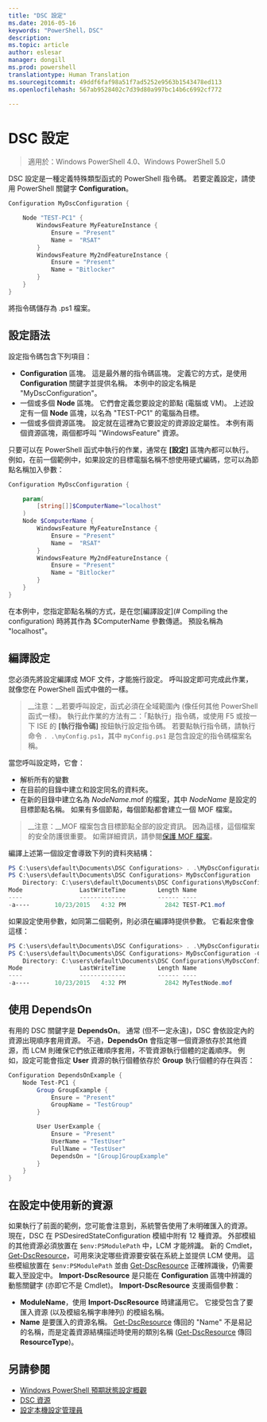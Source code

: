 ```yaml
---
title: "DSC 設定"
ms.date: 2016-05-16
keywords: "PowerShell，DSC"
description: 
ms.topic: article
author: eslesar
manager: dongill
ms.prod: powershell
translationtype: Human Translation
ms.sourcegitcommit: 49ddf6faf98a51f7ad5252e9563b1543478ed113
ms.openlocfilehash: 567ab9528402c7d39d80a997bc14b6c6992cf772

---
```


# <a name="dsc-configurations"></a>DSC 設定

>適用於：Windows PowerShell 4.0、Windows PowerShell 5.0

DSC 設定是一種定義特殊類型函式的 PowerShell 指令碼。 若要定義設定，請使用 PowerShell 關鍵字 __Configuration__。

```powershell
Configuration MyDscConfiguration {

    Node "TEST-PC1" {
        WindowsFeature MyFeatureInstance {
            Ensure = "Present"
            Name =  "RSAT"
        }
        WindowsFeature My2ndFeatureInstance {
            Ensure = "Present"
            Name = "Bitlocker"
        }
    }
}
```

將指令碼儲存為 .ps1 檔案。

## <a name="configuration-syntax"></a>設定語法

設定指令碼包含下列項目：

- **Configuration** 區塊。 這是最外層的指令碼區塊。 定義它的方式，是使用 **Configuration** 關鍵字並提供名稱。 本例中的設定名稱是 "MyDscConfiguration"。
- 一個或多個 **Node** 區塊。 它們會定義您要設定的節點 (電腦或 VM)。 上述設定有一個 **Node** 區塊，以名為 "TEST-PC1" 的電腦為目標。
- 一個或多個資源區塊。 設定就在這裡為它要設定的資源設定屬性。 本例有兩個資源區塊，兩個都呼叫 "WindowsFeature" 資源。

只要可以在 PowerShell 函式中執行的作業，通常在 **[設定]** 區塊內都可以執行。 例如，在前一個範例中，如果設定的目標電腦名稱不想使用硬式編碼，您可以為節點名稱加入參數：

```powershell
Configuration MyDscConfiguration {

    param(
        [string[]]$ComputerName="localhost"
    )
    Node $ComputerName {
        WindowsFeature MyFeatureInstance {
            Ensure = "Present"
            Name =  "RSAT"
        }
        WindowsFeature My2ndFeatureInstance {
            Ensure = "Present"
            Name = "Bitlocker"
        }
    }
}
```

在本例中，您指定節點名稱的方式，是在您[編譯設定](# Compiling the configuration) 時將其作為 $ComputerName 參數傳遞。 預設名稱為 "localhost"。

## <a name="compiling-the-configuration"></a>編譯設定
您必須先將設定編譯成 MOF 文件，才能施行設定。 呼叫設定即可完成此作業，就像您在 PowerShell 函式中做的一樣。
>__注意：__若要呼叫設定，函式必須在全域範圍內 (像任何其他 PowerShell 函式一樣)。 執行此作業的方法有二：「點執行」指令碼，或使用 F5 或按一下 ISE 的 __[執行指令碼]__ 按鈕執行設定指令碼。 若要點執行指令碼，請執行命令 `. .\myConfig.ps1`，其中 `myConfig.ps1` 是包含設定的指令碼檔案名稱。

當您呼叫設定時，它會：

- 解析所有的變數 
- 在目前的目錄中建立和設定同名的資料夾。
- 在新的目錄中建立名為 _NodeName_.mof 的檔案，其中 _NodeName_ 是設定的目標節點名稱。 如果有多個節點，每個節點都會建立一個 MOF 檔案。

>__注意：__MOF 檔案包含目標節點全部的設定資訊。 因為這樣，這個檔案的安全防護很重要。 如需詳細資訊，請參閱[保護 MOF 檔案](secureMOF.md)。

編譯上述第一個設定會導致下列的資料夾結構：

```powershell
PS C:\users\default\Documents\DSC Configurations> . .\MyDscConfiguration.ps1
PS C:\users\default\Documents\DSC Configurations> MyDscConfiguration
    Directory: C:\users\default\Documents\DSC Configurations\MyDscConfiguration
Mode                LastWriteTime         Length Name                                                                                              
----                -------------         ------ ----                                                                                         
-a----       10/23/2015   4:32 PM           2842 TEST-PC1.mof
```  

如果設定使用參數，如同第二個範例，則必須在編譯時提供參數。 它看起來會像這樣：

```powershell
PS C:\users\default\Documents\DSC Configurations> . .\MyDscConfiguration.ps1
PS C:\users\default\Documents\DSC Configurations> MyDscConfiguration -ComputerName 'MyTestNode'
    Directory: C:\users\default\Documents\DSC Configurations\MyDscConfiguration
Mode                LastWriteTime         Length Name                                                                                              
----                -------------         ------ ----                                                                                         
-a----       10/23/2015   4:32 PM           2842 MyTestNode.mof
```      

## <a name="using-dependson"></a>使用 DependsOn
有用的 DSC 關鍵字是 __DependsOn__。 通常 (但不一定永遠)，DSC 會依設定內的資源出現順序套用資源。 不過，__DependsOn__ 會指定哪一個資源依存於其他資源，而 LCM 則確保它們依正確順序套用，不管資源執行個體的定義順序。 例如，設定可能會指定 __User__ 資源的執行個體依存於 __Group__ 執行個體的存在與否：

```powershell
Configuration DependsOnExample {
    Node Test-PC1 {
        Group GroupExample {
            Ensure = "Present"
            GroupName = "TestGroup"
        }

        User UserExample {
            Ensure = "Present"
            UserName = "TestUser"
            FullName = "TestUser"
            DependsOn = "[Group]GroupExample"
        }
    }
}
```

## <a name="using-new-resources-in-your-configuration"></a>在設定中使用新的資源
如果執行了前面的範例，您可能會注意到，系統警告使用了未明確匯入的資源。
現在，DSC 在 PSDesiredStateConfiguration 模組中附有 12 種資源。 外部模組的其他資源必須放置在 `$env:PSModulePath` 中，LCM 才能辨識。 新的 Cmdlet，[Get-DscResource](https://technet.microsoft.com/en-us/library/dn521625.aspx)，可用來決定哪些資源要安裝在系統上並提供 LCM 使用。 這些模組放置在 `$env:PSModulePath` 並由 [Get-DscResource](https://technet.microsoft.com/en-us/library/dn521625.aspx) 正確辨識後，仍需要載入至設定中。 __Import-DscResource__ 是只能在 __Configuration__ 區塊中辨識的動態關鍵字 (亦即它不是 Cmdlet)。 __Import-DscResource__ 支援兩個參數：
* __ModuleName__，使用 __Import-DscResource__ 時建議用它。 它接受包含了要匯入資源 (以及模組名稱字串陣列) 的模組名稱。 
* __Name__ 是要匯入的資源名稱。 [Get-DscResource](https://technet.microsoft.com/en-us/library/dn521625.aspx) 傳回的 "Name" 不是易記的名稱，而是定義資源結構描述時使用的類別名稱 ([Get-DscResource](https://technet.microsoft.com/en-us/library/dn521625.aspx) 傳回 __ResourceType__)。 

## <a name="see-also"></a>另請參閱
* [Windows PowerShell 預期狀態設定概觀](overview.md)
* [DSC 資源](resources.md)
* [設定本機設定管理員](metaConfig.md)




<!--HONumber=Nov16_HO1-->


